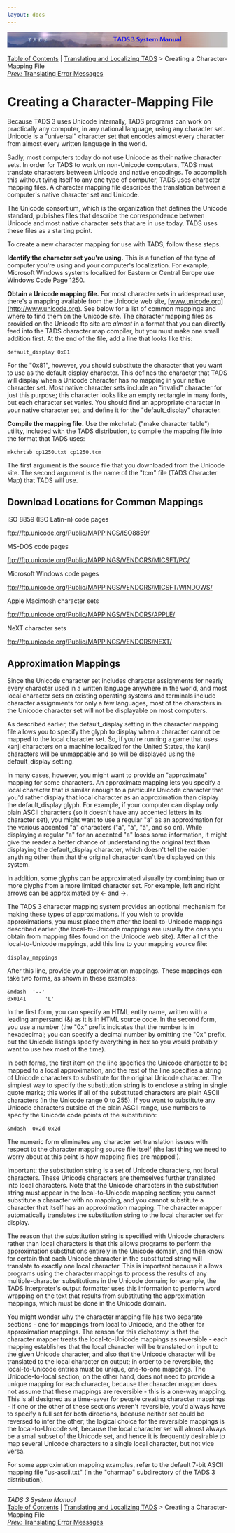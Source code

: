 ```yaml
---
layout: docs
---
```

<div class="topbar">

<img src="topbar.jpg" data-border="0" />

</div>

<div class="nav">

<a href="toc.html" class="nav">Table of Contents</a> \|
<a href="local.html" class="nav">Translating and Localizing TADS</a> \>
Creating a Character-Mapping File  
<span class="navnp"><a href="errtrans.html" class="nav"><em>Prev:</em> Translating Error
Messages</a>     </span>

</div>

<div class="main">

# Creating a Character-Mapping File

Because TADS 3 uses Unicode internally, TADS programs can work on
practically any computer, in any national language, using any character
set. Unicode is a "universal" character set that encodes almost every
character from almost every written language in the world.

Sadly, most computers today do not use Unicode as their native character
sets. In order for TADS to work on non-Unicode computers, TADS must
translate characters between Unicode and native encodings. To accomplish
this without tying itself to any one type of computer, TADS uses
character mapping files. A character mapping file describes the
translation between a computer's native character set and Unicode.

The Unicode consortium, which is the organization that defines the
Unicode standard, publishes files that describe the correspondence
between Unicode and most native character sets that are in use today.
TADS uses these files as a starting point.

To create a new character mapping for use with TADS, follow these steps.

**Identify the character set you're using.** This is a function of the
type of computer you're using and your computer's localization. For
example, Microsoft Windows systems localized for Eastern or Central
Europe use Windows Code Page 1250.

**Obtain a Unicode mapping file.** For most character sets in widespread
use, there's a mapping available from the Unicode web site,
[www.unicode.org](http://www.unicode.org). See below for a list of
common mappings and where to find them on the Unicode site. The
character mapping files as provided on the Unicode ftp site are *almost*
in a format that you can directly feed into the TADS character map
compiler, but you must make one small addition first. At the end of the
file, add a line that looks like this:

<div class="code">

    default_display 0x81

</div>

For the "0x81", however, you should substitute the character that you
want to use as the default display character. This defines the character
that TADS will display when a Unicode character has no mapping in your
native character set. Most native character sets include an "invalid"
character for just this purpose; this character looks like an empty
rectangle in many fonts, but each character set varies. You should find
an appropriate character in your native character set, and define it for
the "default_display" character.

**Compile the mapping file.** Use the mkchrtab ("make character table")
utility, included with the TADS distribution, to compile the mapping
file into the format that TADS uses:

<div class="cmdline">

    mkchrtab cp1250.txt cp1250.tcm

</div>

The first argument is the source file that you downloaded from the
Unicode site. The second argument is the name of the "tcm" file (TADS
Character Map) that TADS will use.

## Download Locations for Common Mappings

ISO 8859 (ISO Latin-n) code pages

<ftp://ftp.unicode.org/Public/MAPPINGS/ISO8859/>

MS-DOS code pages

<ftp://ftp.unicode.org/Public/MAPPINGS/VENDORS/MICSFT/PC/>

Microsoft Windows code pages

<ftp://ftp.unicode.org/Public/MAPPINGS/VENDORS/MICSFT/WINDOWS/>

Apple Macintosh character sets

<ftp://ftp.unicode.org/Public/MAPPINGS/VENDORS/APPLE/>

NeXT character sets

<ftp://ftp.unicode.org/Public/MAPPINGS/VENDORS/NEXT/>

## Approximation Mappings

Since the Unicode character set includes character assignments for
nearly every character used in a written language anywhere in the world,
and most local character sets on existing operating systems and
terminals include character assignments for only a few languages, most
of the characters in the Unicode character set will not be displayable
on most computers.

As described earlier, the default_display setting in the character
mapping file allows you to specify the glyph to display when a character
cannot be mapped to the local character set. So, if you're running a
game that uses kanji characters on a machine localized for the United
States, the kanji characters will be unmappable and so will be displayed
using the default_display setting.

In many cases, however, you might want to provide an "approximate"
mapping for some characters. An approximate mapping lets you specify a
local character that is similar enough to a particular Unicode character
that you'd rather display that local character as an approximation than
display the default_display glyph. For example, if your computer can
display only plain ASCII characters (so it doesn't have any accented
letters in its character set), you might want to use a regular "a" as an
approximation for the various accented "a" characters ("á", "à", "â",
and so on). While displaying a regular "a" for an accented "a" loses
some information, it might give the reader a better chance of
understanding the original text than displaying the default_display
character, which doesn't tell the reader anything other than that the
original character can't be displayed on this system.

In addition, some glyphs can be approximated visually by combining two
or more glyphs from a more limited character set. For example, left and
right arrows can be approximated by <span class="code">\<-</span> and
<span class="code">-\></span>.

The TADS 3 character mapping system provides an optional mechanism for
making these types of approximations. If you wish to provide
approximations, you must place them after the local-to-Unicode mappings
described earlier (the local-to-Unicode mappings are usually the ones
you obtain from mapping files found on the Unicode web site). After all
of the local-to-Unicode mappings, add this line to your mapping source
file:

<div class="code">

    display_mappings

</div>

After this line, provide your approximation mappings. These mappings can
take two forms, as shown in these examples:

<div class="code">

    &mdash  '--'
    0x0141      'L'

</div>

In the first form, you can specify an HTML entity name, written with a
leading ampersand (<span class="code">&</span>) as it is in HTML source
code. In the second form, you use a number (the "0x" prefix indicates
that the number is in hexadecimal; you can specify a decimal number by
omitting the "0x" prefix, but the Unicode listings specify everything in
hex so you would probably want to use hex most of the time).

In both forms, the first item on the line specifies the Unicode
character to be mapped to a local approximation, and the rest of the
line specifies a string of Unicode characters to substitute for the
original Unicode character. The simplest way to specify the substitution
string is to enclose a string in single quote marks; this works if all
of the substituted characters are plain ASCII characters (in the Unicode
range 0 to 255). If you want to substitute any Unicode characters
outside of the plain ASCII range, use numbers to specify the Unicode
code points of the substitution:

<div class="code">

    &mdash  0x2d 0x2d

</div>

The numeric form eliminates any character set translation issues with
respect to the character mapping source file itself (the last thing we
need to worry about at this point is how mapping files are mapped!).

Important: the substitution string is a set of Unicode characters, not
local characters. These Unicode characters are themselves further
translated into local characters. Note that the Unicode characters in
the substitution string must appear in the local-to-Unicode mapping
section; you cannot substitute a character with no mapping, and you
cannot substitute a character that itself has an approximation mapping.
The character mapper automatically translates the substitution string to
the local character set for display.

The reason that the substitution string is specified with Unicode
characters rather than local characters is that this allows programs to
perform the approximation substitutions entirely in the Unicode domain,
and then know for certain that each Unicode character in the substituted
string will translate to exactly one local character. This is important
because it allows programs using the character mappings to process the
results of any multiple-character substitutions in the Unicode domain;
for example, the TADS Interpreter's output formatter uses this
information to perform word wrapping on the text that results from
substituting the approximation mappings, which must be done in the
Unicode domain.

You might wonder why the character mapping file has two separate
sections - one for mappings from local to Unicode, and the other for
approximation mappings. The reason for this dichotomy is that the
character mapper treats the local-to-Unicode mappings as reversible -
each mapping establishes that the local character will be translated on
input to the given Unicode character, and also that the Unicode
character will be translated to the local character on output; in order
to be reversible, the local-to-Unicode entries must be unique,
one-to-one mappings. The Unicode-to-local section, on the other hand,
does not need to provide a unique mapping for each character, because
the character mapper does not assume that these mappings are
reversible - this is a one-way mapping. This is all designed as a
time-saver for people creating character mappings - if one or the other
of these sections weren't reversible, you'd always have to specify a
full set for both directions, because neither set could be reversed to
infer the other; the logical choice for the reversible mappings is the
local-to-Unicode set, because the local character set will almost always
be a small subset of the Unicode set, and hence it is frequently
desirable to map several Unicode characters to a single local character,
but not vice versa.

For some approximation mapping examples, refer to the default 7-bit
ASCII mapping file "us-ascii.txt" (in the "charmap" subdirectory of the
TADS 3 distribution).

</div>

------------------------------------------------------------------------

<div class="navb">

*TADS 3 System Manual*  
<a href="toc.html" class="nav">Table of Contents</a> \|
<a href="local.html" class="nav">Translating and Localizing TADS</a> \>
Creating a Character-Mapping File  
<span class="navnp"><a href="errtrans.html" class="nav"><em>Prev:</em> Translating Error
Messages</a>     </span>

</div>
